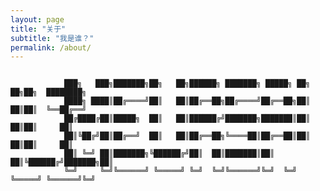 ```yaml
---
layout: page
title: "关于"
subtitle: "我是谁？"
permalink: /about/
---
```




~~~

            ███╗   ███╗███████╗██╗   ██╗██████╗ ███████╗ █████╗ ██╗   ██╗██╗  ████████╗
            ████╗ ████║██╔════╝██║   ██║██╔══██╗██╔════╝██╔══██╗██║   ██║██║  ╚══██╔══╝
            ██╔████╔██║█████╗  ██║   ██║██████╔╝███████╗███████║██║   ██║██║     ██║   
            ██║╚██╔╝██║██╔══╝  ██║   ██║██╔══██╗╚════██║██╔══██║██║   ██║██║     ██║   
            ██║ ╚═╝ ██║███████╗╚██████╔╝██║  ██║███████║██║  ██║╚██████╔╝███████╗██║   
            ╚═╝     ╚═╝╚══════╝ ╚═════╝ ╚═╝  ╚═╝╚══════╝╚═╝  ╚═╝ ╚═════╝ ╚══════╝╚═╝   
                                                                           

~~~                                                                     


                                                                     



